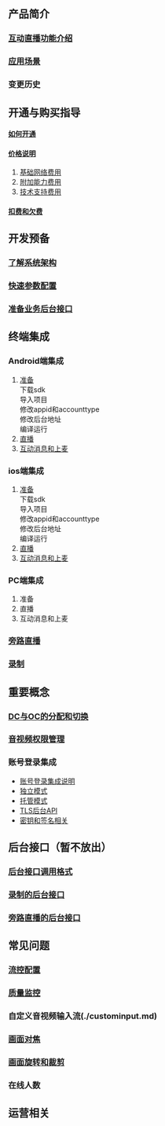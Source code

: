 ## 产品简介
### [互动直播功能介绍](https://github.com/zhaoyang21cn/suixinbo_doc/blob/master/doc2/Introduction.md)
### [应用场景](https://www.qcloud.com/doc/product/268/3160)
### 变更历史
## 开通与购买指导
#### [如何开通](https://www.qcloud.com/doc/product/268/4899)
#### [价格说明](https://www.qcloud.com/doc/product/268/5127)
1. [基础网络费用](https://www.qcloud.com/doc/product/268/5128)
2. [附加能力费用](https://www.qcloud.com/doc/product/268/5129)
3. [技术支持费用](https://www.qcloud.com/doc/product/268/5130)

#### [扣费和欠费](https://www.qcloud.com/doc/product/268/3166)

## 开发预备
### [了解系统架构](https://github.com/zhaoyang21cn/suixinbo_doc/blob/master/doc2/Architecture.md)
### [快速参数配置](https://github.com/zhaoyang21cn/suixinbo_doc/blob/master/doc2/fastConfig.md)
### [准备业务后台接口](https://github.com/zhaoyang21cn/suixinbo_doc/blob/master/doc2/serverInit.md)

## 终端集成
### Android端集成
1. [准备](../随心播/Android随心播集成/beforeHand.md) <br/>
	下载sdk<br/>
	导入项目<br/>
	修改appid和accounttype<br/>
	修改后台地址<br/>
	编译运行<br/>
2. [直播](https://github.com/zhaoyang21cn/ILiveSDK_Android_Demos/blob/master/doc/ILiveSDK/ILVLiveManager.md)
3. [互动消息和上麦](https://github.com/zhaoyang21cn/ILiveSDK_Android_Demos/blob/master/doc/ILiveSDK/ILVLiveSenior.md)

### ios端集成
1. [准备](https://github.com/zhaoyang21cn/suixinbo_doc/blob/master/%E9%9A%8F%E5%BF%83%E6%92%AD/iOS%E9%9A%8F%E5%BF%83%E6%92%AD%E9%9B%86%E6%88%90/beforeHand.md)<br/>
 	下载sdk<br/>
	导入项目<br/>
	修改appid和accounttype<br/>
	修改后台地址<br/>
	编译运行<br/>
2. [直播](https://github.com/zhaoyang21cn/ILiveSDK_iOS_Demos/blob/master/doc/TILLiveSDK_%E7%9B%B4%E6%92%AD.md)
3. [互动消息和上麦](https://github.com/zhaoyang21cn/ILiveSDK_iOS_Demos/blob/master/doc/TILLiveSDK_%E4%BA%92%E5%8A%A8%E6%B6%88%E6%81%AF%E5%92%8C%E4%B8%8A%E9%BA%A6.md)

### PC端集成
1. 准备
2. 直播
3. 互动消息和上麦



### [旁路直播](https://github.com/zhaoyang21cn/suixinbo_doc/blob/master/doc2/pushStream.md)

### [录制](https://github.com/zhaoyang21cn/suixinbo_doc/blob/master/doc2/record.md)

## 重要概念

### [DC与OC的分配和切换](https://github.com/zhaoyang21cn/suixinbo_doc/blob/master/doc2/oddc.md)
### [音视频权限管理](https://github.com/zhaoyang21cn/suixinbo_doc/blob/master/doc2/enterRoomParam.md)

### 账号登录集成
* [账号登录集成说明](https://www.qcloud.com/doc/product/268/3328)
* [独立模式](https://www.qcloud.com/doc/product/268/3329)
* [托管模式](https://www.qcloud.com/doc/product/268/3330)
* [TLS后台API](https://www.qcloud.com/doc/product/268/3331)
* [密钥和签名相关](https://www.qcloud.com/doc/product/268/3332)


## 后台接口（暂不放出）
### [后台接口调用格式](https://github.com/zhaoyang21cn/suixinbo_doc/blob/master/doc2/restCall.md)
### [录制的后台接口](https://github.com/zhaoyang21cn/suixinbo_doc/blob/master/doc2/restCallRecord.md)
### [旁路直播的后台接口](https://github.com/zhaoyang21cn/suixinbo_doc/blob/master/doc2/restCallPushStream.md)


## 常见问题
### [流控配置](https://github.com/zhaoyang21cn/suixinbo_doc/blob/master/doc2/spearConfig.md)
### [质量监控](https://github.com/zhaoyang21cn/suixinbo_doc/blob/master/doc2/avmonitor.md)
### 自定义音视频输入流(./custominput.md)
### [画面对焦](./focus.md)

### [画面旋转和裁剪](https://github.com/zhaoyang21cn/suixinbo_doc/blob/master/doc2/rotate.md)
### 在线人数


## 运营相关
